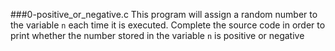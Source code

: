 ###0-positive_or_negative.c
This program will assign a random number to the variable `n` each time it is executed. Complete the source code in order to print whether the number stored in the variable `n` is positive or negative
